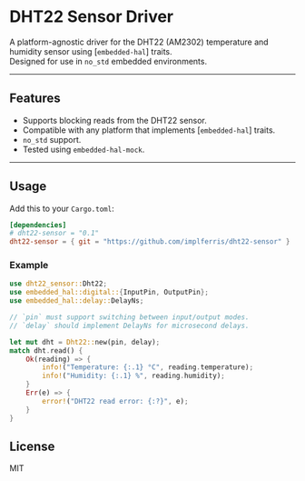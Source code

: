 # DHT22 Sensor Driver

A platform-agnostic driver for the DHT22 (AM2302) temperature and humidity sensor using [`embedded-hal`] traits.  
Designed for use in `no_std` embedded environments.

---

## Features

- Supports blocking reads from the DHT22 sensor.
- Compatible with any platform that implements [`embedded-hal`] traits.
- `no_std` support.
- Tested using `embedded-hal-mock`.

---

## Usage

Add this to your `Cargo.toml`:

```toml
[dependencies]
# dht22-sensor = "0.1" 
dht22-sensor = { git = "https://github.com/implferris/dht22-sensor" }
```

### Example
```rust
use dht22_sensor::Dht22;
use embedded_hal::digital::{InputPin, OutputPin};
use embedded_hal::delay::DelayNs;

// `pin` must support switching between input/output modes.
// `delay` should implement DelayNs for microsecond delays.

let mut dht = Dht22::new(pin, delay);
match dht.read() {
    Ok(reading) => {
        info!("Temperature: {:.1} °C", reading.temperature);
        info!("Humidity: {:.1} %", reading.humidity);
    }
    Err(e) => {
        error!("DHT22 read error: {:?}", e);
    }
}
```

## License
MIT
 